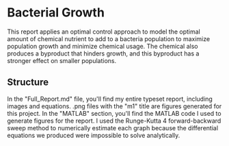 # Bacterial Growth
This report applies an optimal control approach to model the optimal amount of chemical nutrient to add to a bacteria population to maximize population growth and minimize chemical usage. The chemical also produces a byproduct that hinders growth, and this byproduct has a stronger effect on smaller populations.

## Structure
In the "Full_Report.md" file, you'll find my entire typeset report, including images and equations.
.png files with the "m1" title are figures generated for this project.
In the "MATLAB" section, you'll find the MATLAB code I used to generate figures for the report. I used the Runge-Kutta 4 forward-backward sweep method to numerically estimate each graph because the differential equations we produced were impossible to solve analytically.
